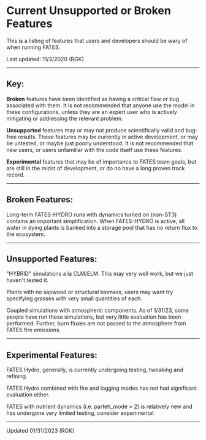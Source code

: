 # Current Unsupported or Broken Features 

This is a listing of features that users and developers should be wary of when running FATES.

Last updated:  11/3/2020 (RGK)


-----------------------------

## Key:

**Broken** features have been identified as having a critical flaw or bug associated with them.  It is not recommended that anyone use the model in these configurations, unless they are an expert user who is actively mitigating or addressing the relevant problem.


**Unsupported** features may or may not produce scientifically valid and bug-free results.  These features may be currently in active development, or may be untested, or maybe just poorly understood.  It is not recommended that new users, or users unfamiliar with the code itself use these features.


**Experimental** features that may be of importance to FATES team goals, but are still in the midst of development, or do no have a long proven track record.

----------------------------
##  Broken Features:

Long-term FATES-HYDRO runs with dynamics turned on (non-ST3) contains an important simplification. When FATES-HYDRO is active, all water in dying plants is banked into a storage pool that has no return flux to the ecosystem. 

-----------------------------

## Unsupported Features:


"HYBRID" simulations a la CLM/ELM.  This may very well work, but we just haven't tested it.

Plants with no sapwood or structural biomass, users may want try specifying grasses with very small quantities of each.  

Coupled simulations with atmospheric components.  As of 1/31/23, some people have run these simulations, but very little evaluation has been performed. Further, burn fluxes are not passed to the atmosphere from FATES fire emissions.

-----------------------------

## Experimental Features:

FATES Hydro, generally, is currently undergoing testing, tweaking and refining.

FATES Hydro combined with fire and logging modes has not had significant evaluation either.

FATES with nutrient dynamics (i.e. parteh_mode = 2) is relatively new and has undergone very limited testing, consider experimental.


-------------------------------------

Updated 01/31/2023 (RGK)
